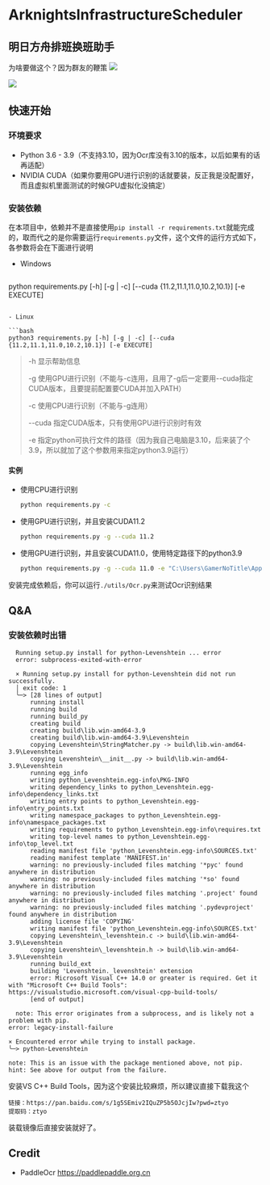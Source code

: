 # ArknightsInfrastructureScheduler

## 明日方舟排班换班助手

为啥要做这个？因为群友的鞭策 ![](https://valinecdn.bili33.top/QQ/wunai.gif)

![](https://gamernotitle.coding.net/p/assets/d/assets/git/raw/master/img/%23Miscellaneous/TIM-20220507-230435.png?download=true)

## 快速开始

### 环境要求

- Python 3.6 - 3.9（不支持3.10，因为Ocr库没有3.10的版本，以后如果有的话再适配）
- NVIDIA CUDA（如果你要用GPU进行识别的话就要装，反正我是没配置好，而且虚拟机里面测试的时候GPU虚拟化没搞定）

### 安装依赖

在本项目中，依赖并不是直接使用`pip install -r requirements.txt`就能完成的，取而代之的是你需要运行`requirements.py`文件，这个文件的运行方式如下，各参数将会在下面进行说明

- Windows

  ```bash
python requirements.py [-h] [-g | -c] [--cuda {11.2,11.1,11.0,10.2,10.1}] [-e EXECUTE]
  ```

- Linux

  ```bash
  python3 requirements.py [-h] [-g | -c] [--cuda {11.2,11.1,11.0,10.2,10.1}] [-e EXECUTE]
  ```

> -h 显示帮助信息
>
> -g 使用GPU进行识别（不能与-c连用，且用了-g后一定要用--cuda指定CUDA版本，且要提前配置要CUDA并加入PATH）
>
> -c 使用CPU进行识别（不能与-g连用）
>
> --cuda 指定CUDA版本，只有使用GPU进行识别时有效
>
> -e 指定python可执行文件的路径（因为我自己电脑是3.10，后来装了个3.9，所以就加了这个参数用来指定python3.9运行）

#### 实例

- 使用CPU进行识别

  ```bash
  python requirements.py -c
  ```

- 使用GPU进行识别，并且安装CUDA11.2

  ```bash
  python requirements.py -g --cuda 11.2
  ```

- 使用GPU进行识别，并且安装CUDA11.0，使用特定路径下的python3.9

  ```bash
  python requirements.py -g --cuda 11.0 -e "C:\Users\GamerNoTitle\AppData\Local\Programs\Python\Python39\python.exe"
  ```

安装完成依赖后，你可以运行`./utils/Ocr.py`来测试Ocr识别结果



## Q&A

### 安装依赖时出错

```
  Running setup.py install for python-Levenshtein ... error
  error: subprocess-exited-with-error

  × Running setup.py install for python-Levenshtein did not run successfully.
  │ exit code: 1
  ╰─> [28 lines of output]
      running install
      running build
      running build_py
      creating build
      creating build\lib.win-amd64-3.9
      creating build\lib.win-amd64-3.9\Levenshtein
      copying Levenshtein\StringMatcher.py -> build\lib.win-amd64-3.9\Levenshtein
      copying Levenshtein\__init__.py -> build\lib.win-amd64-3.9\Levenshtein
      running egg_info
      writing python_Levenshtein.egg-info\PKG-INFO
      writing dependency_links to python_Levenshtein.egg-info\dependency_links.txt
      writing entry points to python_Levenshtein.egg-info\entry_points.txt
      writing namespace_packages to python_Levenshtein.egg-info\namespace_packages.txt
      writing requirements to python_Levenshtein.egg-info\requires.txt
      writing top-level names to python_Levenshtein.egg-info\top_level.txt
      reading manifest file 'python_Levenshtein.egg-info\SOURCES.txt'
      reading manifest template 'MANIFEST.in'
      warning: no previously-included files matching '*pyc' found anywhere in distribution
      warning: no previously-included files matching '*so' found anywhere in distribution
      warning: no previously-included files matching '.project' found anywhere in distribution
      warning: no previously-included files matching '.pydevproject' found anywhere in distribution
      adding license file 'COPYING'
      writing manifest file 'python_Levenshtein.egg-info\SOURCES.txt'
      copying Levenshtein\_levenshtein.c -> build\lib.win-amd64-3.9\Levenshtein
      copying Levenshtein\_levenshtein.h -> build\lib.win-amd64-3.9\Levenshtein
      running build_ext
      building 'Levenshtein._levenshtein' extension
      error: Microsoft Visual C++ 14.0 or greater is required. Get it with "Microsoft C++ Build Tools": https://visualstudio.microsoft.com/visual-cpp-build-tools/
      [end of output]

  note: This error originates from a subprocess, and is likely not a problem with pip.
error: legacy-install-failure

× Encountered error while trying to install package.
╰─> python-Levenshtein

note: This is an issue with the package mentioned above, not pip.
hint: See above for output from the failure.
```

安装VS C++ Build Tools，因为这个安装比较麻烦，所以建议直接下载我这个
```
链接：https://pan.baidu.com/s/1g5SEmiv2IQuZP5b5OJcjIw?pwd=ztyo 
提取码：ztyo
```
装载镜像后直接安装就好了。

## Credit

- PaddleOcr https://paddlepaddle.org.cn